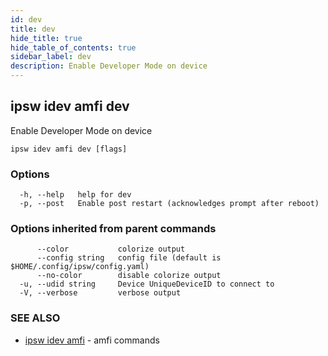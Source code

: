 ```yaml
---
id: dev
title: dev
hide_title: true
hide_table_of_contents: true
sidebar_label: dev
description: Enable Developer Mode on device
---
```

## ipsw idev amfi dev

Enable Developer Mode on device

```
ipsw idev amfi dev [flags]
```

### Options

```
  -h, --help   help for dev
  -p, --post   Enable post restart (acknowledges prompt after reboot)
```

### Options inherited from parent commands

```
      --color           colorize output
      --config string   config file (default is $HOME/.config/ipsw/config.yaml)
      --no-color        disable colorize output
  -u, --udid string     Device UniqueDeviceID to connect to
  -V, --verbose         verbose output
```

### SEE ALSO

* [ipsw idev amfi](/docs/cli/ipsw/idev/amfi)	 - amfi commands

